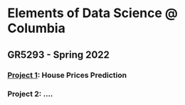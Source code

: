 # Elements of Data Science @ Columbia
## GR5293 - Spring 2022

### [Project 1](/Project_1/): House Prices Prediction

### Project 2: ....

